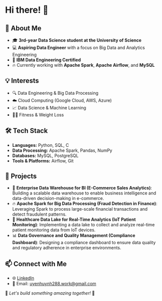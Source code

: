 # Hi there! 👋

## 🚀 About Me
- 🎓 **3rd-year Data Science student at the University of Science**
- 💻 **Aspiring Data Engineer** with a focus on Big Data and Analytics Engineering
- 📜 **IBM Data Engineering Certified**
- 🔥 Currently working with **Apache Spark**, **Apache Airflow**, and **MySQL**

## 💡 Interests
- 🔍 Data Engineering & Big Data Processing
- ☁️ Cloud Computing (Google Cloud, AWS, Azure)
- 📈 Data Science & Machine Learning
- 🏋️‍♂️ Fitness & Weight Loss

## 🛠️ Tech Stack
- **Languages:** Python, SQL, C
- **Data Processing:** Apache Spark, Pandas, NumPy
- **Databases:** MySQL, PostgreSQL
- **Tools & Platforms:** Airflow, Git

## 📌 Projects
- 🏢 **Enterprise Data Warehouse for BI (E-Commerce Sales Analytics)**: Building a scalable data warehouse to enable business intelligence and data-driven decision-making in e-commerce.
- 🔥 **Apache Spark for Big Data Processing (Fraud Detection in Finance)**: Leveraging Spark to process large-scale financial transactions and detect fraudulent patterns.
- 🏥 **Healthcare Data Lake for Real-Time Analytics (IoT Patient Monitoring)**: Implementing a data lake to collect and analyze real-time patient monitoring data from IoT devices.
- 📊 **Data Governance and Quality Management (Compliance Dashboard)**: Designing a compliance dashboard to ensure data quality and regulatory adherence in enterprise environments.

## 📫 Connect with Me
- 🌐 [LinkedIn](linkedin.com/in/uyen-huynh-19674029a)
- 📧 Email: uyenhuynh288.work@gmail.com

🌟 _Let's build something amazing together!_ 🚀
